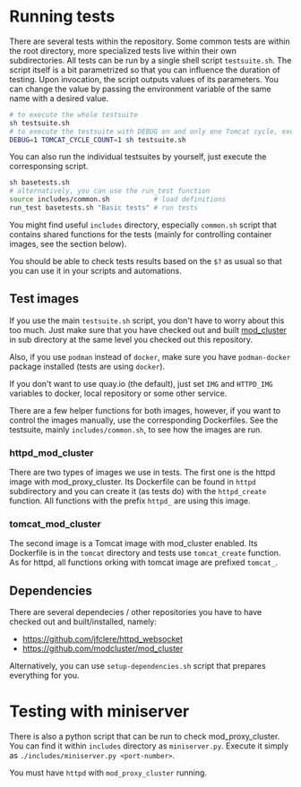 # Running tests

There are several tests within the repository. Some common tests are within the root directory, more specialized tests
live within their own subdirectories. All tests can be run by a single shell script `testsuite.sh`. The script itself
is a bit parametrized so that you can influence the duration of testing. Upon invocation, the script outputs values of
its parameters. You can change the value by passing the environment variable of the same name with a desired value.

```sh
# to execute the whole testsuite
sh testsuite.sh
# to execute the testsuite with DEBUG on and only one Tomcat cycle, execute
DEBUG=1 TOMCAT_CYCLE_COUNT=1 sh testsuite.sh
```

You can also run the individual testsuites by yourself, just execute the corresponsing script.

```sh
sh basetests.sh
# alternatively, you can use the run_test function
source includes/common.sh           # load definitions
run_test basetests.sh "Basic tests" # run tests
```

You might find useful `includes` directory, especially `common.sh` script that contains shared functions for the tests
(mainly for controlling container images, see the section below).

You should be able to check tests results based on the `$?` as usual so that you can use it in your scripts and automations.

## Test images

If you use the main `testsuite.sh` script, you don't have to worry about this too much. Just make sure that you have checked
out and built [mod_cluster](https://github.com/modcluster/mod_cluster) in sub directory at the same level you checked out this
repository.

Also, if you use `podman` instead of `docker`, make sure you have `podman-docker` package installed (tests are using `docker`).

If you don't want to use quay.io (the default), just set `IMG` and `HTTPD_IMG` variables to docker, local repository or some
other service.

There are a few helper functions for both images, however, if you want to control the images manually, use the corresponding
Dockerfiles. See the testsuite, mainly `includes/common.sh`, to see how the images are run.

### httpd_mod_cluster

There are two types of images we use in tests. The first one is the httpd image with mod_proxy_cluster. Its Dockerfile can
be found in `httpd` subdirectory and you can create it (as tests do) with the `httpd_create` function. All functions with
the prefix `httpd_` are using this image.

### tomcat_mod_cluster

The second image is a Tomcat image with mod_cluster enabled. Its Dockerfile is in the `tomcat` directory and tests use
`tomcat_create` function. As for httpd, all functions orking with tomcat image are prefixed `tomcat_`.

## Dependencies

There are several dependecies / other repositories you have to have checked out and built/installed, namely:

* https://github.com/jfclere/httpd_websocket
* https://github.com/modcluster/mod_cluster

Alternatively, you can use `setup-dependencies.sh` script that prepares everything for you.

# Testing with miniserver
There is also a python script that can be run to check mod_proxy_cluster. You can find it within `includes` directory
as `miniserver.py`. Execute it simply as `./includes/miniserver.py <port-number>`.

You must have `httpd` with `mod_proxy_cluster` running.
